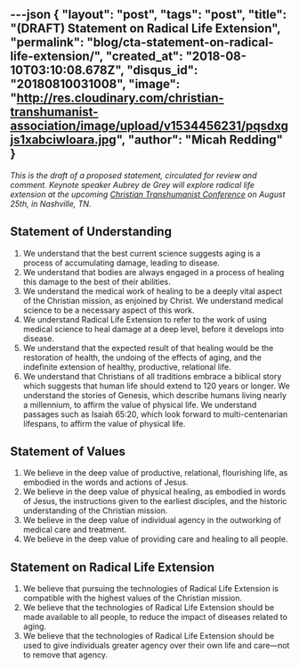 ---json
{
	"layout": "post",
	"tags": "post",
    "title": "(DRAFT) Statement on Radical Life Extension",
    "permalink": "blog/cta-statement-on-radical-life-extension/",
    "created_at": "2018-08-10T03:10:08.678Z",
    "disqus_id": "20180810031008",
    "image":  "http://res.cloudinary.com/christian-transhumanist-association/image/upload/v1534456231/pqsdxgjs1xabciwloara.jpg",
    "author": "Micah Redding"
}
---
*This is the draft of a proposed statement, circulated for review and comment. Keynote speaker Aubrey de Grey will explore radical life extension at the upcoming [Christian Transhumanist Conference](https://www.christiantranshumanism.org/conference) on August 25th, in Nashville, TN.* 

## Statement of Understanding

1. We understand that the best current science suggests aging is a process of accumulating damage, leading to disease. 
2. We understand that bodies are always engaged in a process of healing this damage to the best of their abilities.
3. We understand the medical work of healing to be a deeply vital aspect of the Christian mission, as enjoined by Christ. We understand medical science to be a necessary aspect of this work.
4. We understand Radical Life Extension to refer to the work of using medical science to heal damage at a deep level, before it develops into disease.
5. We understand that the expected result of that healing would be the restoration of health, the undoing of the effects of aging, and the indefinite extension of healthy, productive, relational life.
6. We understand that Christians of all traditions embrace a biblical story which suggests that human life should extend to 120 years or longer. We understand the stories of Genesis, which describe humans living nearly a millennium, to affirm the value of physical life. We understand passages such as Isaiah 65:20, which look forward to multi-centenarian lifespans, to affirm the value of physical life.

## Statement of Values

1. We believe in the deep value of productive, relational, flourishing life, as embodied in the words and actions of Jesus.
2. We believe in the deep value of physical healing, as embodied in words of Jesus, the instructions given to the earliest disciples, and the historic understanding of the Christian mission.
3. We believe in the deep value of individual agency in the outworking of medical care and treatment.
4. We believe in the deep value of providing care and healing to all people.

## Statement on Radical Life Extension

1. We believe that pursuing the technologies of Radical Life Extension is compatible with the highest values of the Christian mission.
2. We believe that the technologies of Radical Life Extension should be made available to all people, to reduce the impact of diseases related to aging.
3. We believe that the technologies of Radical Life Extension should be used to give individuals greater agency over their own life and care—not to remove that agency.
